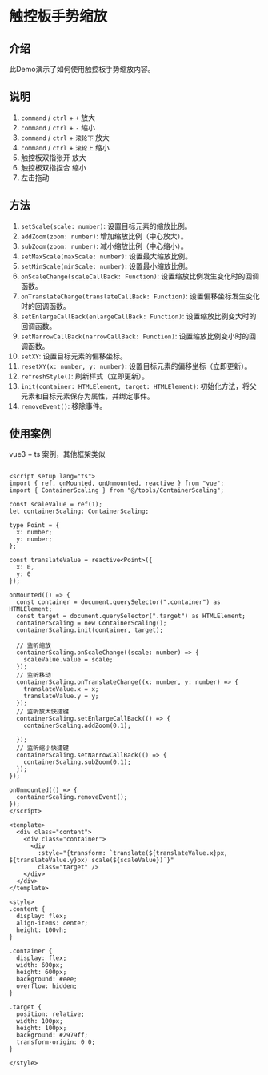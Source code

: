 # 触控板手势缩放

## 介绍

此Demo演示了如何使用触控板手势缩放内容。

## 说明

1. `command` / `ctrl` + `+` 放大
2. `command` / `ctrl` + `-` 缩小
3. `command` / `ctrl` + `滚轮下` 放大
4. `command` / `ctrl` + `滚轮上` 缩小
5. 触控板双指张开 放大
6. 触控板双指捏合 缩小
7. 左击拖动

## 方法

1. `setScale(scale: number)`: 设置目标元素的缩放比例。
2. `addZoom(zoom: number)`: 增加缩放比例（中心放大）。
3. `subZoom(zoom: number)`: 减小缩放比例（中心缩小）。
4. `setMaxScale(maxScale: number)`: 设置最大缩放比例。
5. `setMinScale(minScale: number)`: 设置最小缩放比例。
6. `onScaleChange(scaleCallBack: Function)`: 设置缩放比例发生变化时的回调函数。
7. `onTranslateChange(translateCallBack: Function)`: 设置偏移坐标发生变化时的回调函数。
8. `setEnlargeCallBack(enlargeCallBack: Function)`: 设置缩放比例变大时的回调函数。
9. `setNarrowCallBack(narrowCallBack: Function)`: 设置缩放比例变小时的回调函数。
10. `setXY`: 设置目标元素的偏移坐标。
11. `resetXY(x: number, y: number)`: 设置目标元素的偏移坐标（立即更新）。
12. `refreshStyle()`: 刷新样式（立即更新）。
13. `init(container: HTMLElement, target: HTMLElement)`: 初始化方法，将父元素和目标元素保存为属性，并绑定事件。
14. `removeEvent()`: 移除事件。

## 使用案例

vue3 + ts 案例，其他框架类似

```vue

<script setup lang="ts">
import { ref, onMounted, onUnmounted, reactive } from "vue";
import { ContainerScaling } from "@/tools/ContainerScaling";

const scaleValue = ref(1);
let containerScaling: ContainerScaling;

type Point = {
  x: number;
  y: number;
};

const translateValue = reactive<Point>({
  x: 0,
  y: 0
});

onMounted(() => {
  const container = document.querySelector(".container") as HTMLElement;
  const target = document.querySelector(".target") as HTMLElement;
  containerScaling = new ContainerScaling();
  containerScaling.init(container, target);

  // 监听缩放
  containerScaling.onScaleChange((scale: number) => {
    scaleValue.value = scale;
  });
  // 监听移动
  containerScaling.onTranslateChange((x: number, y: number) => {
    translateValue.x = x;
    translateValue.y = y;
  });
  // 监听放大快捷键
  containerScaling.setEnlargeCallBack(() => {
    containerScaling.addZoom(0.1);

  });
  // 监听缩小快捷键
  containerScaling.setNarrowCallBack(() => {
    containerScaling.subZoom(0.1);
  });
});

onUnmounted(() => {
  containerScaling.removeEvent();
});
</script>

<template>
  <div class="content">
    <div class="container">
      <div
        :style="{transform: `translate(${translateValue.x}px, ${translateValue.y}px) scale(${scaleValue})`}"
        class="target" />
    </div>
  </div>
</template>

<style>
.content {
  display: flex;
  align-items: center;
  height: 100vh;
}

.container {
  display: flex;
  width: 600px;
  height: 600px;
  background: #eee;
  overflow: hidden;
}

.target {
  position: relative;
  width: 100px;
  height: 100px;
  background: #2979ff;
  transform-origin: 0 0;
}

</style>


```
